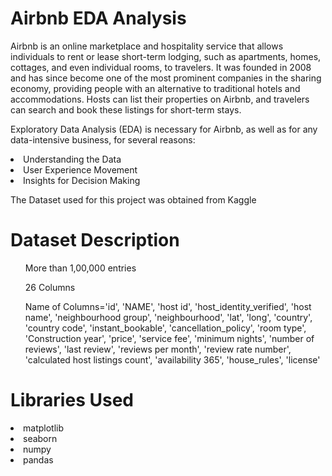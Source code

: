 # Airbnb EDA Analysis


<p>Airbnb is an online marketplace and hospitality service that allows individuals to rent or lease short-term lodging, such as apartments, homes, cottages, and even individual rooms, to travelers. It was founded in 2008 and has since become one of the most prominent companies in the sharing economy, providing people with an alternative to traditional hotels and accommodations. Hosts can list their properties on Airbnb, and travelers can search and book these listings for short-term stays.</p>

Exploratory Data Analysis (EDA) is necessary for Airbnb, as well as for any data-intensive business, for several reasons:
<li>Understanding the Data</li>
<li>User Experience Movement</li>
<li>Insights for Decision Making </li>

The Dataset used for this project was obtained from Kaggle

# Dataset Description
<ul>More than 1,00,000 entries</ul>
<ul>26 Columns</ul>
<ul>Name of Columns='id', 'NAME', 'host id', 'host_identity_verified', 'host name',
       'neighbourhood group', 'neighbourhood', 'lat', 'long', 'country',
       'country code', 'instant_bookable', 'cancellation_policy', 'room type',
       'Construction year', 'price', 'service fee', 'minimum nights',
       'number of reviews', 'last review', 'reviews per month',
       'review rate number', 'calculated host listings count',
       'availability 365', 'house_rules', 'license'</ul>

# Libraries Used

<li>matplotlib</li>
<li>seaborn</li>
<li>numpy</li>
<li>pandas</li>



       
